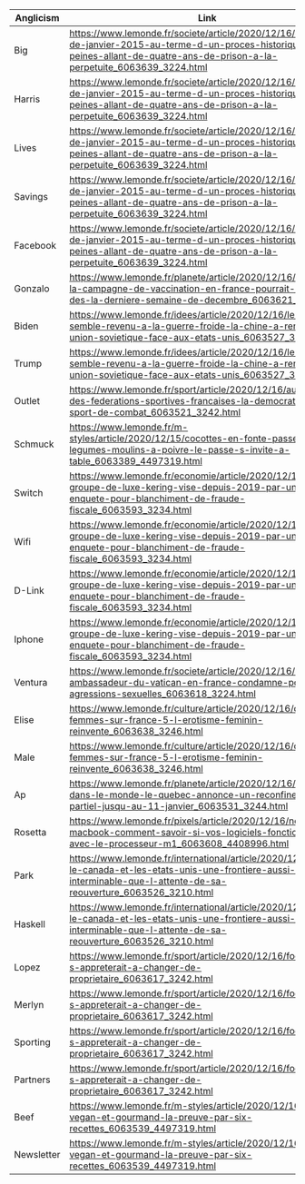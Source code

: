 | Anglicism | Link |
|-----------|------|
| Big | https://www.lemonde.fr/societe/article/2020/12/16/attentats-de-janvier-2015-au-terme-d-un-proces-historique-des-peines-allant-de-quatre-ans-de-prison-a-la-perpetuite_6063639_3224.html |
| Harris | https://www.lemonde.fr/societe/article/2020/12/16/attentats-de-janvier-2015-au-terme-d-un-proces-historique-des-peines-allant-de-quatre-ans-de-prison-a-la-perpetuite_6063639_3224.html |
| Lives | https://www.lemonde.fr/societe/article/2020/12/16/attentats-de-janvier-2015-au-terme-d-un-proces-historique-des-peines-allant-de-quatre-ans-de-prison-a-la-perpetuite_6063639_3224.html |
| Savings | https://www.lemonde.fr/societe/article/2020/12/16/attentats-de-janvier-2015-au-terme-d-un-proces-historique-des-peines-allant-de-quatre-ans-de-prison-a-la-perpetuite_6063639_3224.html |
| Facebook | https://www.lemonde.fr/societe/article/2020/12/16/attentats-de-janvier-2015-au-terme-d-un-proces-historique-des-peines-allant-de-quatre-ans-de-prison-a-la-perpetuite_6063639_3224.html |
| Gonzalo | https://www.lemonde.fr/planete/article/2020/12/16/covid-19-la-campagne-de-vaccination-en-france-pourrait-debuter-des-la-derniere-semaine-de-decembre_6063621_3244.html |
| Biden | https://www.lemonde.fr/idees/article/2020/12/16/le-monde-semble-revenu-a-la-guerre-froide-la-chine-a-remplace-l-union-sovietique-face-aux-etats-unis_6063527_3232.html |
| Trump | https://www.lemonde.fr/idees/article/2020/12/16/le-monde-semble-revenu-a-la-guerre-froide-la-chine-a-remplace-l-union-sovietique-face-aux-etats-unis_6063527_3232.html |
| Outlet | https://www.lemonde.fr/sport/article/2020/12/16/au-sein-des-federations-sportives-francaises-la-democratie-est-un-sport-de-combat_6063521_3242.html |
| Schmuck | https://www.lemonde.fr/m-styles/article/2020/12/15/cocottes-en-fonte-passe-legumes-moulins-a-poivre-le-passe-s-invite-a-table_6063389_4497319.html |
| Switch | https://www.lemonde.fr/economie/article/2020/12/16/le-groupe-de-luxe-kering-vise-depuis-2019-par-une-enquete-pour-blanchiment-de-fraude-fiscale_6063593_3234.html |
| Wifi | https://www.lemonde.fr/economie/article/2020/12/16/le-groupe-de-luxe-kering-vise-depuis-2019-par-une-enquete-pour-blanchiment-de-fraude-fiscale_6063593_3234.html |
| D-Link | https://www.lemonde.fr/economie/article/2020/12/16/le-groupe-de-luxe-kering-vise-depuis-2019-par-une-enquete-pour-blanchiment-de-fraude-fiscale_6063593_3234.html |
| Iphone | https://www.lemonde.fr/economie/article/2020/12/16/le-groupe-de-luxe-kering-vise-depuis-2019-par-une-enquete-pour-blanchiment-de-fraude-fiscale_6063593_3234.html |
| Ventura | https://www.lemonde.fr/societe/article/2020/12/16/l-ancien-ambassadeur-du-vatican-en-france-condamne-pour-agressions-sexuelles_6063618_3224.html |
| Elise | https://www.lemonde.fr/culture/article/2020/12/16/desirs-de-femmes-sur-france-5-l-erotisme-feminin-reinvente_6063638_3246.html |
| Male | https://www.lemonde.fr/culture/article/2020/12/16/desirs-de-femmes-sur-france-5-l-erotisme-feminin-reinvente_6063638_3246.html |
| Ap | https://www.lemonde.fr/planete/article/2020/12/16/covid-19-dans-le-monde-le-quebec-annonce-un-reconfinement-partiel-jusqu-au-11-janvier_6063531_3244.html |
| Rosetta | https://www.lemonde.fr/pixels/article/2020/12/16/nouveaux-macbook-comment-savoir-si-vos-logiciels-fonctionnent-avec-le-processeur-m1_6063608_4408996.html |
| Park | https://www.lemonde.fr/international/article/2020/12/16/entre-le-canada-et-les-etats-unis-une-frontiere-aussi-interminable-que-l-attente-de-sa-reouverture_6063526_3210.html |
| Haskell | https://www.lemonde.fr/international/article/2020/12/16/entre-le-canada-et-les-etats-unis-une-frontiere-aussi-interminable-que-l-attente-de-sa-reouverture_6063526_3210.html |
| Lopez | https://www.lemonde.fr/sport/article/2020/12/16/football-lille-s-appreterait-a-changer-de-proprietaire_6063617_3242.html |
| Merlyn | https://www.lemonde.fr/sport/article/2020/12/16/football-lille-s-appreterait-a-changer-de-proprietaire_6063617_3242.html |
| Sporting | https://www.lemonde.fr/sport/article/2020/12/16/football-lille-s-appreterait-a-changer-de-proprietaire_6063617_3242.html |
| Partners | https://www.lemonde.fr/sport/article/2020/12/16/football-lille-s-appreterait-a-changer-de-proprietaire_6063617_3242.html |
| Beef | https://www.lemonde.fr/m-styles/article/2020/12/16/un-noel-vegan-et-gourmand-la-preuve-par-six-recettes_6063539_4497319.html |
| Newsletter | https://www.lemonde.fr/m-styles/article/2020/12/16/un-noel-vegan-et-gourmand-la-preuve-par-six-recettes_6063539_4497319.html |
